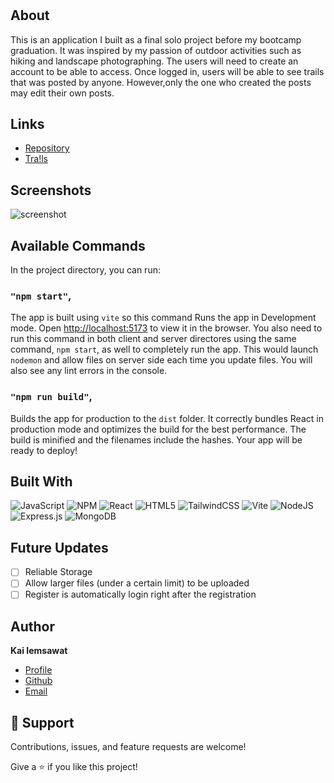 <h1 align="center"><project-name></h1>

<p align="center"><project-description></p>

## About

This is an application I built as a final solo project before my bootcamp graduation. It was inspired by my passion of outdoor activities such as hiking and landscape photographing. The users will need to create an account to be able to access. Once logged in, users will be able to see trails that was posted by anyone. However,only the one who created the posts may edit their own posts.

## Links

-   [Repository](https://github.com/KaiIemsawat/trailss "Trailss")
-   [Tra!ls](http://54.174.238.243/ "Tra!ls")

## Screenshots

![screenshot](/server/uploads/screenshotForReadme.png "screenshot")

## Available Commands

In the project directory, you can run:

### `"npm start"`,

The app is built using `vite` so this command Runs the app in Development mode. Open [http://localhost:5173](http://localhost:5173) to view it in the browser. You also need to run this command in both client and server directores using the same command, `npm start`, as well to completely run the app. This would launch `nodemon` and allow files on server side each time you update files. You will also see any lint errors in the console.

### `"npm run build"`,

Builds the app for production to the `dist` folder. It correctly bundles React in production mode and optimizes the build for the best performance. The build is minified and the filenames include the hashes. Your app will be ready to deploy!

## Built With

![JavaScript](https://img.shields.io/badge/javascript-%23323330.svg?style=for-the-badge&logo=javascript&logoColor=%23F7DF1E)
![NPM](https://img.shields.io/badge/NPM-%23CB3837.svg?style=for-the-badge&logo=npm&logoColor=white)
![React](https://img.shields.io/badge/react-%2320232a.svg?style=for-the-badge&logo=react&logoColor=%2361DAFB)
![HTML5](https://img.shields.io/badge/html5-%23E34F26.svg?style=for-the-badge&logo=html5&logoColor=white)
![TailwindCSS](https://img.shields.io/badge/tailwindcss-%2338B2AC.svg?style=for-the-badge&logo=tailwind-css&logoColor=white)
![Vite](https://img.shields.io/badge/vite-%23646CFF.svg?style=for-the-badge&logo=vite&logoColor=white)
![NodeJS](https://img.shields.io/badge/node.js-6DA55F?style=for-the-badge&logo=node.js&logoColor=white)
![Express.js](https://img.shields.io/badge/express.js-%23404d59.svg?style=for-the-badge&logo=express&logoColor=%2361DAFB)
![MongoDB](https://img.shields.io/badge/MongoDB-%234ea94b.svg?style=for-the-badge&logo=mongodb&logoColor=white)

## Future Updates

-   [ ] Reliable Storage
-   [ ] Allow larger files (under a certain limit) to be uploaded
-   [ ] Register is automatically login right after the registration

## Author

**Kai Iemsawat**

-   [Profile](https://kai-portfolio.tech/ "kai iemsawat")
-   [Github](https://github.com/KaiIemsawat "github")
-   [Email](mailto:kaiiemsawat@gmail.com "mail me")

## 🤝 Support

Contributions, issues, and feature requests are welcome!

Give a ⭐️ if you like this project!
